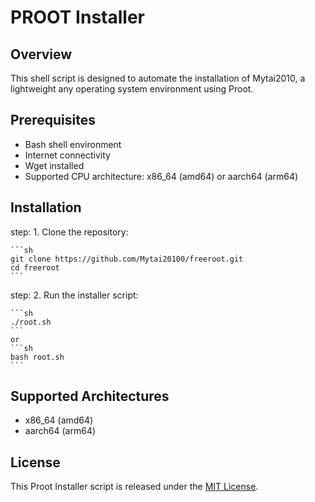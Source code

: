 # PROOT Installer

## Overview

This shell script is designed to automate the installation of Mytai2010, a lightweight any operating system environment using Proot.

## Prerequisites

- Bash shell environment
- Internet connectivity
- Wget installed
- Supported CPU architecture: x86_64 (amd64) or aarch64 (arm64)

## Installation

step: 1. Clone the repository:

    ```sh
    git clone https://github.com/Mytai20100/freeroot.git
    cd freeroot
    ```

step: 2. Run the installer script:

    ```sh
    ./root.sh
    ```
    or
    ```sh
    bash root.sh
    ```

## Supported Architectures

- x86_64 (amd64)
- aarch64 (arm64)

## License

This Proot Installer script is released under the [MIT License](LICENSE).
